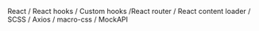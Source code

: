 React / React hooks / Custom hooks /React router / React content loader / SCSS / Axios / macro-css / MockAPI
